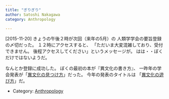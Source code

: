 ```yaml
---
title: "ぎりぎり"
author: Satoshi Nakagawa
category: Anthropology

---
```


[2015-11-20]  きょうの午後２時が次回（来年の5月）の
人類学学会の要旨登録の〆切だった。
１２時にアクセスすると、
「ただいま大変混雑しており、受付できません。
後程アクセスしてください」というメッセージが。
はは・・ぼくだけではないようだ。

<!--more-->

 なんとか登録に成功した。
ぼくの最初の本が『異文化の書き方』、
一昨年の学会発表が「[異文化の見つけ方](/~satoshi/anthrop/works/paper-2/jasca-48.html)」だった。
今年の発表のタイトルは
「[異文化の遊び方](/~satoshi/anthrop/works/paper-2/jasca-50.html)」だ。

- Category: [Anthropology](categories.html#Anthropology)

